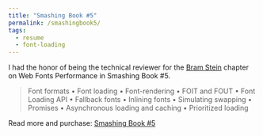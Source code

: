 ```yaml
---
title: "Smashing Book #5"
permalink: /smashingbook5/
tags:
  - resume
  - font-loading
---
```


I had the honor of being the technical reviewer for the [Bram Stein](https://www.bramstein.com/) chapter on Web Fonts Performance in Smashing Book #5.

> Font formats • Font loading • Font-rendering • FOIT and FOUT • Font Loading API • Fallback fonts • Inlining fonts • Simulating swapping • Promises • Asynchronous loading and caching • Prioritized loading

<p class="primarylink">Read more and purchase: <a href="https://www.smashingmagazine.com/printed-books/smashing-book-5/">Smashing Book #5</a></p>
